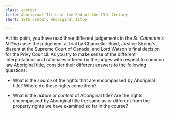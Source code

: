 ```yaml
---
class: context
title: Aboriginal Title at the End of the 19th Century
short: 19th Century Aboriginal Title

---
```



At this point, you have read three different judgements in the *St. Catherine's Milling* case: the judgement at trial by Chancellor Boyd, Justice Strong's dissent at the Supreme Court of Canada, and Lord Watson's final decision for the Privy Council. As you try to make sense of the different interpretations and rationales offered by the judges with respect to common law Aboriginal title, consider their different answers to the following questions:

- What is the *source* of the rights that are encompassed by Aboriginal title? Where do these rights come from?

- What is the *nature* or *content* of Aboriginal title? Are the rights encompassed by Aboriginal title the same as or different from the property rights we have examined so far in the course? 

